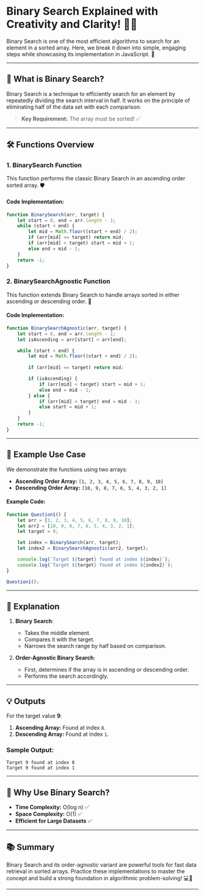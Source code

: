 # Binary Search Explained with Creativity and Clarity! 🚀✨

Binary Search is one of the most efficient algorithms to search for an element in a sorted array. Here, we break it down into simple, engaging steps while showcasing its implementation in JavaScript. 🌟

---

## 🧠 What is Binary Search?
Binary Search is a technique to efficiently search for an element by repeatedly dividing the search interval in half. It works on the principle of eliminating half of the data set with each comparison.

> **Key Requirement:** The array must be sorted! ✅

---

## 🛠️ Functions Overview

### 1. **BinarySearch Function**
This function performs the classic Binary Search in an ascending order sorted array. 🛡️

#### **Code Implementation:**
```javascript
function BinarySearch(arr, target) {
    let start = 0, end = arr.length - 1;
    while (start < end) {
        let mid = Math.floor((start + end) / 2);
        if (arr[mid] == target) return mid;
        if (arr[mid] < target) start = mid + 1;
        else end = mid - 1;
    }
    return -1;
}
```

### 2. **BinarySearchAgnostic Function**
This function extends Binary Search to handle arrays sorted in either ascending or descending order. 🔄

#### **Code Implementation:**
```javascript
function BinarySearchAgnostic(arr, target) {
    let start = 0, end = arr.length - 1;
    let isAscending = arr[start] < arr[end];

    while (start < end) {
        let mid = Math.floor((start + end) / 2);
        
        if (arr[mid] == target) return mid;

        if (isAscending) {
            if (arr[mid] < target) start = mid + 1;
            else end = mid - 1;
        } else {
            if (arr[mid] < target) end = mid - 1;
            else start = mid + 1;
        }
    }
    return -1;
}
```

---

## 🎯 Example Use Case
We demonstrate the functions using two arrays:
- **Ascending Order Array:** `[1, 2, 3, 4, 5, 6, 7, 8, 9, 10]`
- **Descending Order Array:** `[10, 9, 8, 7, 6, 5, 4, 3, 2, 1]`

#### **Example Code:**
```javascript
function Question1() {
    let arr = [1, 2, 3, 4, 5, 6, 7, 8, 9, 10];
    let arr2 = [10, 9, 8, 7, 6, 5, 4, 3, 2, 1];
    let target = 9;

    let index = BinarySearch(arr, target);
    let index2 = BinarySearchAgnostic(arr2, target);

    console.log(`Target ${target} found at index ${index}`);
    console.log(`Target ${target} found at index ${index2}`);
}

Question1();
```

---

## 🧩 Explanation
1. **Binary Search**:
   - Takes the middle element.
   - Compares it with the target.
   - Narrows the search range by half based on comparison.

2. **Order-Agnostic Binary Search**:
   - First, determines if the array is in ascending or descending order.
   - Performs the search accordingly.

---

## 💡 Outputs
For the target value **9**:
1. **Ascending Array:** Found at index `8`.
2. **Descending Array:** Found at index `1`.

### Sample Output:
```plaintext
Target 9 found at index 8
Target 9 found at index 1
```

---

## 🚀 Why Use Binary Search?
- **Time Complexity:** O(log n) ✅
- **Space Complexity:** O(1) ✅
- **Efficient for Large Datasets** ✅

---

## 📚 Summary
Binary Search and its order-agnostic variant are powerful tools for fast data retrieval in sorted arrays. Practice these implementations to master the concept and build a strong foundation in algorithmic problem-solving! 💻🌟

---


